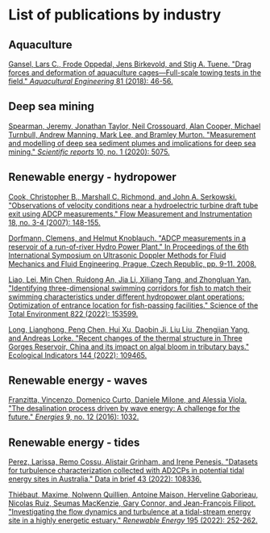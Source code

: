 # List of publications by industry

## Aquaculture
[Gansel, Lars C., Frode Oppedal, Jens Birkevold, and Stig A. Tuene. "Drag forces and deformation of aquaculture cages—Full-scale towing tests in the field." _Aquacultural Engineering_ 81 (2018): 46-56.](https://www.sciencedirect.com/science/article/pii/S0144860917302170?casa_token=t7tgnoC3HtoAAAAA:WfmXjVhGCtAipGl3KzWrL169q4FjA-ZDEgunRZtn4ImCrD7azhDtGeF55KUtDPmXv8oZhZh84v4p)

## Deep sea mining
[Spearman, Jeremy, Jonathan Taylor, Neil Crossouard, Alan Cooper, Michael Turnbull, Andrew Manning, Mark Lee, and Bramley Murton. "Measurement and modelling of deep sea sediment plumes and implications for deep sea mining." _Scientific reports_ 10, no. 1 (2020): 5075.](https://www.nature.com/articles/s41598-020-61837-y)

## Renewable energy - hydropower
[Cook, Christopher B., Marshall C. Richmond, and John A. Serkowski. "Observations of velocity conditions near a hydroelectric turbine draft tube exit using ADCP measurements." Flow Measurement and Instrumentation 18, no. 3-4 (2007): 148-155.](https://www.sciencedirect.com/science/article/pii/S0955598607000222)

[Dorfmann, Clemens, and Helmut Knoblauch. "ADCP measurements in a reservoir of a run-of-river Hydro Power Plant." In Proceedings of the 6th International Symposium on Ultrasonic Doppler Methods for Fluid Mechanics and Fluid Engineering, Prague, Czech Republic, pp. 9-11. 2008.](https://www.isud-conference.org/proc/split/ISUD-06_045_Dorfmann.pdf)

[Liao, Lei, Min Chen, Ruidong An, Jia Li, Xiliang Tang, and Zhongluan Yan. "Identifying three-dimensional swimming corridors for fish to match their swimming characteristics under different hydropower plant operations: Optimization of entrance location for fish-passing facilities." Science of the Total Environment 822 (2022): 153599.](https://www.sciencedirect.com/science/article/pii/S004896972200691X)

[Long, Lianghong, Peng Chen, Hui Xu, Daobin Ji, Liu Liu, Zhengjian Yang, and Andreas Lorke. "Recent changes of the thermal structure in Three Gorges Reservoir, China and its impact on algal bloom in tributary bays." Ecological Indicators 144 (2022): 109465.](https://www.sciencedirect.com/science/article/pii/S1470160X22009384)

## Renewable energy - waves
[Franzitta, Vincenzo, Domenico Curto, Daniele Milone, and Alessia Viola. "The desalination process driven by wave energy: A challenge for the future." _Energies_ 9, no. 12 (2016): 1032.](https://www.mdpi.com/1996-1073/9/12/1032)

## Renewable energy - tides
[Perez, Larissa, Remo Cossu, Alistair Grinham, and Irene Penesis. "Datasets for turbulence characterization collected with AD2CPs in potential tidal energy sites in Australia." Data in brief 43 (2022): 108336.](https://www.sciencedirect.com/science/article/pii/S2352340922005388)

[Thiébaut, Maxime, Nolwenn Quillien, Antoine Maison, Herveline Gaborieau, Nicolas Ruiz, Seumas MacKenzie, Gary Connor, and Jean-François Filipot. "Investigating the flow dynamics and turbulence at a tidal-stream energy site in a highly energetic estuary." _Renewable Energy_ 195 (2022): 252-262.](https://www.sciencedirect.com/science/article/pii/S0960148122008515?casa_token=dKJP6ebCzNAAAAAA:pE9ZWM8iqmZWh-k3tDUr6Ow3hLbGlq39ALhpmDAJcS8J2zxs974saaGxvgEts2uzfJc5pHg3Cegv)
